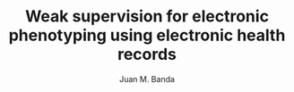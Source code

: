 ---
paperId: 35
author: Juan M. Banda
publicationauthor: Banda, J. M.
title: Weak supervision for electronic phenotyping using electronic health records
pdf: --
poster: --
alt: --
type: Poster
topic: FAT
link: --
conference: neurips
year: 2019
tags: neurips-2019
location: Vancouver, Canada
---